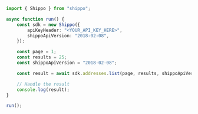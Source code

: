 <!-- Start SDK Example Usage [usage] -->
```typescript
import { Shippo } from "shippo";

async function run() {
    const sdk = new Shippo({
        apiKeyHeader: "<YOUR_API_KEY_HERE>",
        shippoApiVersion: "2018-02-08",
    });

    const page = 1;
    const results = 25;
    const shippoApiVersion = "2018-02-08";

    const result = await sdk.addresses.list(page, results, shippoApiVersion);

    // Handle the result
    console.log(result);
}

run();

```
<!-- End SDK Example Usage [usage] -->